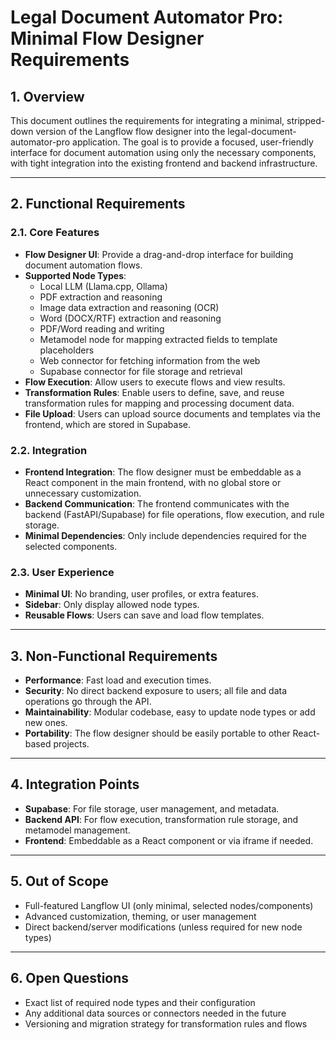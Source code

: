 # Legal Document Automator Pro: Minimal Flow Designer Requirements

## 1. Overview
This document outlines the requirements for integrating a minimal, stripped-down version of the Langflow flow designer into the legal-document-automator-pro application. The goal is to provide a focused, user-friendly interface for document automation using only the necessary components, with tight integration into the existing frontend and backend infrastructure.

---

## 2. Functional Requirements

### 2.1. Core Features
- **Flow Designer UI**: Provide a drag-and-drop interface for building document automation flows.
- **Supported Node Types**:
  - Local LLM (Llama.cpp, Ollama)
  - PDF extraction and reasoning
  - Image data extraction and reasoning (OCR)
  - Word (DOCX/RTF) extraction and reasoning
  - PDF/Word reading and writing
  - Metamodel node for mapping extracted fields to template placeholders
  - Web connector for fetching information from the web
  - Supabase connector for file storage and retrieval
- **Flow Execution**: Allow users to execute flows and view results.
- **Transformation Rules**: Enable users to define, save, and reuse transformation rules for mapping and processing document data.
- **File Upload**: Users can upload source documents and templates via the frontend, which are stored in Supabase.

### 2.2. Integration
- **Frontend Integration**: The flow designer must be embeddable as a React component in the main frontend, with no global store or unnecessary customization.
- **Backend Communication**: The frontend communicates with the backend (FastAPI/Supabase) for file operations, flow execution, and rule storage.
- **Minimal Dependencies**: Only include dependencies required for the selected components.

### 2.3. User Experience
- **Minimal UI**: No branding, user profiles, or extra features.
- **Sidebar**: Only display allowed node types.
- **Reusable Flows**: Users can save and load flow templates.

---

## 3. Non-Functional Requirements

- **Performance**: Fast load and execution times.
- **Security**: No direct backend exposure to users; all file and data operations go through the API.
- **Maintainability**: Modular codebase, easy to update node types or add new ones.
- **Portability**: The flow designer should be easily portable to other React-based projects.

---

## 4. Integration Points

- **Supabase**: For file storage, user management, and metadata.
- **Backend API**: For flow execution, transformation rule storage, and metamodel management.
- **Frontend**: Embeddable as a React component or via iframe if needed.

---

## 5. Out of Scope

- Full-featured Langflow UI (only minimal, selected nodes/components)
- Advanced customization, theming, or user management
- Direct backend/server modifications (unless required for new node types)

---

## 6. Open Questions

- Exact list of required node types and their configuration
- Any additional data sources or connectors needed in the future
- Versioning and migration strategy for transformation rules and flows 